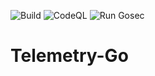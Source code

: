 ![Build](https://github.com/phbarton/Telemetry-Go/workflows/Go/badge.svg) ![CodeQL](https://github.com/phbarton/Telemetry-Go/workflows/CodeQL/badge.svg) ![Run Gosec](https://github.com/phbarton/Telemetry-Go/workflows/Run%20Gosec/badge.svg)
# Telemetry-Go
